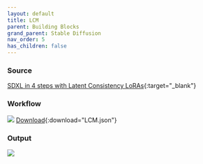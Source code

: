 ```yaml
---
layout: default
title: LCM
parent: Building Blocks
grand_parent: Stable Diffusion
nav_order: 5
has_children: false
---
```



### Source
[SDXL in 4 steps with Latent Consistency LoRAs](https://huggingface.co/blog/lcm_lora){:target="_blank"}

### Workflow
![](../../assets/images/lcm_workflow.png)
[Download](../../assets/comfyui/LCM.json){:download="LCM.json"}


### Output

![](../../assets/images/lcm_output.png)

